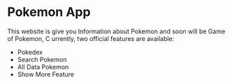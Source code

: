 # Pokemon App

This website is give you Information about Pokemon and soon will be Game of Pokemon,
C urrently, two official features are available:

- Pokedex
- Search Pokemon
- All Data Pokemon
- Show More Feature
